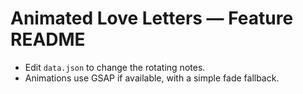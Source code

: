 # Animated Love Letters — Feature README

- Edit `data.json` to change the rotating notes.
- Animations use GSAP if available, with a simple fade fallback.